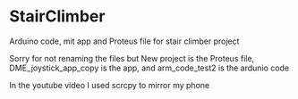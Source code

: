 # StairClimber
Arduino code, mit app and Proteus file for stair climber project

Sorry for not renaming the files but New project is the Proteus file, DME_joystick_app_copy is the app, and arm_code_test2 is the ardunio code

In the youtube video I used scrcpy to mirror my phone
